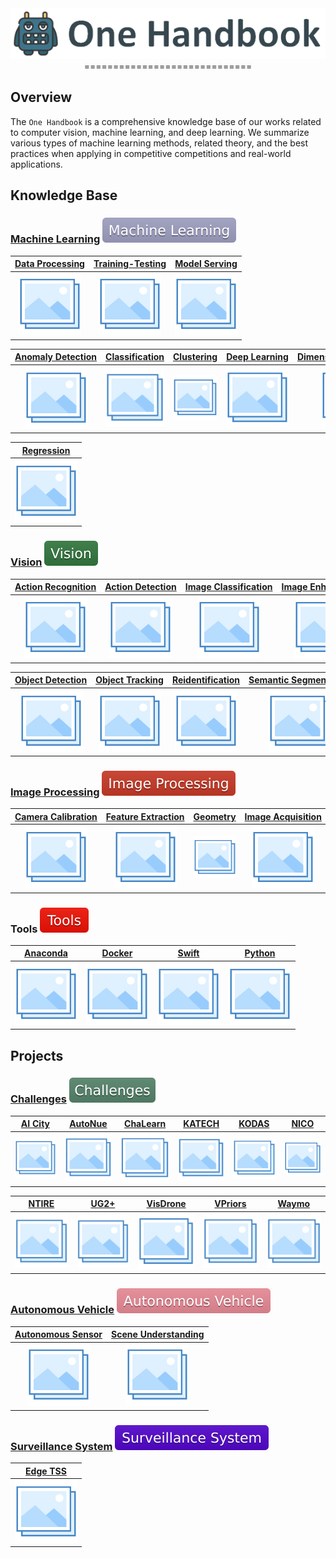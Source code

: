 <div align="center">

<img src="data/one_handbook.png">
=============================
</div>


## Overview

The `One Handbook` is a comprehensive knowledge base of our works related to
computer vision, machine learning, and deep learning. We summarize various types
of machine learning methods, related theory, and the best practices when
applying in competitive competitions and real-world applications.

## Knowledge Base

### [Machine Learning](machine_learning/README.md) ![Machine Learning](data/badge/machine_learning.svg)

| [Data&nbsp;Processing](machine_learning/data_processing/README.md) | [Training-Testing](machine_learning/training/README.md) | [Model&nbsp;Serving](machine_learning/serving/README.md) |
|:------------------------------------------------------------------:|:-------------------------------------------------------:|:--------------------------------------------------------:|
|              ![Data&nbsp;Processing](data/photo.png)               |           ![Training-Testing](data/photo.png)           |          ![Model&nbsp;Serving](data/photo.png)           |

| [Anomaly&nbsp;Detection](machine_learning/anomaly_detection/README.md) | [Classification](machine_learning/classification/README.md) | [Clustering](machine_learning/clustering/README.md) | [Deep&nbsp;Learning](machine_learning/deep_learning/README.md) | [Dimensionality&nbsp;Reduction](machine_learning/dimensionality_reduction/README.md) | [Neural&nbsp;Network](machine_learning/neural_network/README.md) |
|:----------------------------------------------------------------------:|:-----------------------------------------------------------:|:---------------------------------------------------:|:--------------------------------------------------------------:|:------------------------------------------------------------------------------------:|:----------------------------------------------------------------:|
|               ![Anomaly&nbsp;Detection](data/photo.png)                |              ![Classification](data/photo.png)              |            ![Clustering](data/photo.png)            |             ![Deep&nbsp;Learning](data/photo.png)              |                   ![Dimensionality&nbsp;Reduction](data/photo.png)                   |              ![Neural&nbsp;Network](data/photo.png)              |

| [Regression](machine_learning/regression/README.md) | 
|:---------------------------------------------------:|
|            ![Regression](data/photo.png)            | 

### [Vision](vision/README.md) ![Vision](data/badge/vision.svg)

| [Action&nbsp;Recognition](vision/action_recognition/README.md) | [Action&nbsp;Detection](vision/action_detection/README.md) | [Image&nbsp;Classification](vision/image_classification/README.md) | [Image&nbsp;Enhancement](vision/image_enhancement/README.md) | [Instance&nbsp;Segmentation](vision/instance_segmentation/README.md) | [Lane&nbsp;Detection](vision/lane_detection/README.md) |
|:--------------------------------------------------------------:|:----------------------------------------------------------:|:------------------------------------------------------------------:|:------------------------------------------------------------:|:--------------------------------------------------------------------:|:------------------------------------------------------:|
|           ![Action&nbsp;Recognition](data/photo.png)           |          ![Action&nbsp;Detection](data/photo.png)          |            ![Image&nbsp;Classification](data/photo.png)            |          ![Image&nbsp;Enhancement](data/photo.png)           |            ![Instance&nbsp;Segmentation](data/photo.png)             |         ![Lane&nbsp;Detection](data/photo.png)         |

| [Object&nbsp;Detection](vision/object_detection/README.md) | [Object&nbsp;Tracking](vision/object_tracking/README.md) | [Reidentification](vision/reidentification/README.md) | [Semantic&nbsp;Segmentation](vision/semantic_segmentation/README.md) | 
|:----------------------------------------------------------:|:--------------------------------------------------------:|:-----------------------------------------------------:|:--------------------------------------------------------------------:|
|          ![Object&nbsp;Detection](data/photo.png)          |         ![Object&nbsp;Tracking](data/photo.png)          |          ![Reidentification](data/photo.png)          |            ![Semantic&nbsp;Segmentation](data/photo.png)             | 

### [Image Processing](image_processing/README.md) ![Image Processing](data/badge/image_processing.svg)

| [Camera&nbsp;Calibration](image_processing/camera_calibration/README.md) | [Feature&nbsp;Extraction](image_processing/feature_extraction/README.md) | [Geometry](image_processing/geometry/README.md) | [Image&nbsp;Acquisition](image_processing/image_acquisition/README.md) | [Image&nbsp;Registration](image_processing/image_registration/README.md) | [Motion&nbsp;Analysis](image_processing/motion_analysis/README.md) |
|:------------------------------------------------------------------------:|:------------------------------------------------------------------------:|:-----------------------------------------------:|:----------------------------------------------------------------------:|:------------------------------------------------------------------------:|:------------------------------------------------------------------:|
|                ![Camera&nbsp;Calibratio](data/photo.png)                 |                ![Feature&nbsp;Extraction](data/photo.png)                |           ![Geometry](data/photo.png)           |               ![Image&nbsp;Acquisition](data/photo.png)                |                ![Image&nbsp;Registration](data/photo.png)                |              ![Motion&nbsp;Analysis](data/photo.png)               |

### Tools ![Tools](data/badge/tools.svg)

| [Anaconda ](tools/anaconda.md) | [Docker](tools/docker.md) | [Swift](tools/swift.md)  | [Python](tools/python.md) |
|:------------------------------:|:-------------------------:|:------------------------:|:-------------------------:|
|  ![Anaconda](data/photo.png)   | ![Docker](data/photo.png) | ![Swift](data/photo.png) | ![Python](data/photo.png) |


## Projects

### [Challenges](challenges/README.md) ![Challenges](data/badge/challenges.svg)

| [AI&nbsp;City](challenges/ai_city/README.md) | [AutoNue](challenges/autonue/README.md) | [ChaLearn](challenges/chalearn/README.md) | [KATECH](challenges/katech/README.md) | [KODAS](challenges/kodas/README.md) | [NICO](challenges/nico/README.md) |
|:--------------------------------------------:|:---------------------------------------:|:-----------------------------------------:|:-------------------------------------:|:-----------------------------------:|:---------------------------------:|
|       ![AI&nbsp;City](data/photo.png)        |       ![AutoNue](data/photo.png)        |        ![ChaLearn](data/photo.png)        |       ![KATECH](data/photo.png)       |      ![KODAS](data/photo.png)       |      ![NICO](data/photo.png)      |

| [NTIRE](challenges/ntire/README.md) | [UG2+](challenges/ug2/README.md) | [VisDrone](challenges/visdrone/README.md) | [VPriors](challenges/vpriors/README.md) | [Waymo](challenges/waymo/README.md) |
|:-----------------------------------:|:--------------------------------:|:-----------------------------------------:|:---------------------------------------:|:-----------------------------------:|
|      ![NTIRE](data/photo.png)       |     ![UG2+](data/photo.png)      |        ![VisDrone](data/photo.png)        |       ![VPriors](data/photo.png)        |      ![Waymo](data/photo.png)       |

### [Autonomous Vehicle](autonomous_vehicle/README.md) ![Autonomous Vehicle](data/badge/autonomous_vehicle.svg)

| [Autonomous&nbsp;Sensor](autonomous_vehicle/autonomous_sensor/README.md) | [Scene&nbsp;Understanding](autonomous_vehicle/scene_understanding/README.md) |
|:------------------------------------------------------------------------:|:----------------------------------------------------------------------------:|
|                ![Autonomous&nbsp;Sensor](data/photo.png)                 |                 ![Scene&nbsp;Understanding](data/photo.png)                  |

### [Surveillance System](surveillance_system/README.md) ![Surveillance System](data/badge/surveillance_system.svg)

| [Edge&nbsp;TSS](surveillance_system/edge_tss/README.md) |
|:-------------------------------------------------------:|
|            ![Edge&nbsp;TSS](data/photo.png)             |
